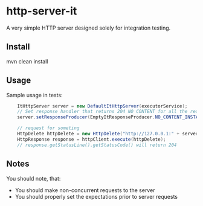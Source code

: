 http-server-it
==============

A very simple HTTP server designed solely for integration testing.

## Install
mvn clean install

## Usage

Sample usage in tests:

```java
    ItHttpServer server = new DefaultItHttpServer(executorService);
    // Set response handler that returns 204 NO CONTENT for all the requests
    server.setResponseProducer(EmptyItResponseProducer.NO_CONTENT_INSTANCE);

    // request for someting
    HttpDelete httpDelete = new HttpDelete("http://127.0.0.1:" + server.getPort() + "/delete/something";
    HttpResponse response = httpClient.execute(httpDelete);
    // response.getStatusLine().getStatusCode() will return 204
```

## Notes
You should note, that:
+ You should make non-concurrent requests to the server
+ You should properly set the expectations prior to server requests



